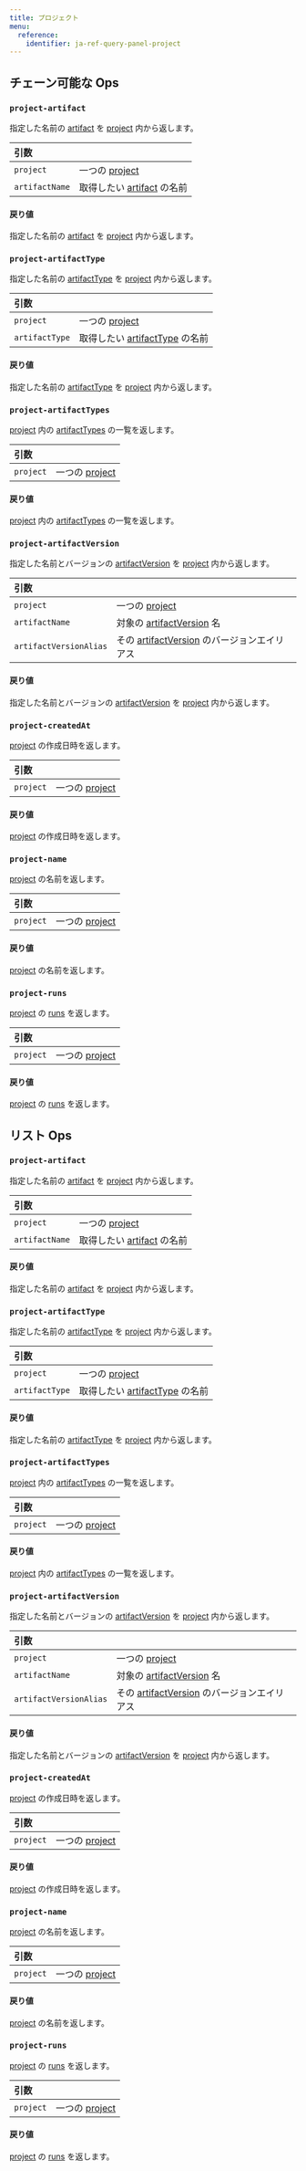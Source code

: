```yaml
---
title: プロジェクト
menu:
  reference:
    identifier: ja-ref-query-panel-project
---
```


## チェーン可能な Ops
<h3 id="project-artifact"><code>project-artifact</code></h3>

指定した名前の [artifact](artifact.md) を [project](project.md) 内から返します。

| 引数 |  |
| :--- | :--- |
| `project` | 一つの [project](project.md) |
| `artifactName` | 取得したい [artifact](artifact.md) の名前 |

#### 戻り値
指定した名前の [artifact](artifact.md) を [project](project.md) 内から返します。

<h3 id="project-artifactType"><code>project-artifactType</code></h3>

指定した名前の [artifactType](artifact-type.md) を [project](project.md) 内から返します。

| 引数 |  |
| :--- | :--- |
| `project` | 一つの [project](project.md) |
| `artifactType` | 取得したい [artifactType](artifact-type.md) の名前 |

#### 戻り値
指定した名前の [artifactType](artifact-type.md) を [project](project.md) 内から返します。

<h3 id="project-artifactTypes"><code>project-artifactTypes</code></h3>

[project](project.md) 内の [artifactTypes](artifact-type.md) の一覧を返します。

| 引数 |  |
| :--- | :--- |
| `project` | 一つの [project](project.md) |

#### 戻り値
[project](project.md) 内の [artifactTypes](artifact-type.md) の一覧を返します。

<h3 id="project-artifactVersion"><code>project-artifactVersion</code></h3>

指定した名前とバージョンの [artifactVersion](artifact-version.md) を [project](project.md) 内から返します。

| 引数 |  |
| :--- | :--- |
| `project` | 一つの [project](project.md) |
| `artifactName` | 対象の [artifactVersion](artifact-version.md) 名 |
| `artifactVersionAlias` | その [artifactVersion](artifact-version.md) のバージョンエイリアス |

#### 戻り値
指定した名前とバージョンの [artifactVersion](artifact-version.md) を [project](project.md) 内から返します。

<h3 id="project-createdAt"><code>project-createdAt</code></h3>

[project](project.md) の作成日時を返します。

| 引数 |  |
| :--- | :--- |
| `project` | 一つの [project](project.md) |

#### 戻り値
[project](project.md) の作成日時を返します。

<h3 id="project-name"><code>project-name</code></h3>

[project](project.md) の名前を返します。

| 引数 |  |
| :--- | :--- |
| `project` | 一つの [project](project.md) |

#### 戻り値
[project](project.md) の名前を返します。

<h3 id="project-runs"><code>project-runs</code></h3>

[project](project.md) の [runs](run.md) を返します。

| 引数 |  |
| :--- | :--- |
| `project` | 一つの [project](project.md) |

#### 戻り値
[project](project.md) の [runs](run.md) を返します。


## リスト Ops
<h3 id="project-artifact"><code>project-artifact</code></h3>

指定した名前の [artifact](artifact.md) を [project](project.md) 内から返します。

| 引数 |  |
| :--- | :--- |
| `project` | 一つの [project](project.md) |
| `artifactName` | 取得したい [artifact](artifact.md) の名前 |

#### 戻り値
指定した名前の [artifact](artifact.md) を [project](project.md) 内から返します。

<h3 id="project-artifactType"><code>project-artifactType</code></h3>

指定した名前の [artifactType](artifact-type.md) を [project](project.md) 内から返します。

| 引数 |  |
| :--- | :--- |
| `project` | 一つの [project](project.md) |
| `artifactType` | 取得したい [artifactType](artifact-type.md) の名前 |

#### 戻り値
指定した名前の [artifactType](artifact-type.md) を [project](project.md) 内から返します。

<h3 id="project-artifactTypes"><code>project-artifactTypes</code></h3>

[project](project.md) 内の [artifactTypes](artifact-type.md) の一覧を返します。

| 引数 |  |
| :--- | :--- |
| `project` | 一つの [project](project.md) |

#### 戻り値
[project](project.md) 内の [artifactTypes](artifact-type.md) の一覧を返します。

<h3 id="project-artifactVersion"><code>project-artifactVersion</code></h3>

指定した名前とバージョンの [artifactVersion](artifact-version.md) を [project](project.md) 内から返します。

| 引数 |  |
| :--- | :--- |
| `project` | 一つの [project](project.md) |
| `artifactName` | 対象の [artifactVersion](artifact-version.md) 名 |
| `artifactVersionAlias` | その [artifactVersion](artifact-version.md) のバージョンエイリアス |

#### 戻り値
指定した名前とバージョンの [artifactVersion](artifact-version.md) を [project](project.md) 内から返します。

<h3 id="project-createdAt"><code>project-createdAt</code></h3>

[project](project.md) の作成日時を返します。

| 引数 |  |
| :--- | :--- |
| `project` | 一つの [project](project.md) |

#### 戻り値
[project](project.md) の作成日時を返します。

<h3 id="project-name"><code>project-name</code></h3>

[project](project.md) の名前を返します。

| 引数 |  |
| :--- | :--- |
| `project` | 一つの [project](project.md) |

#### 戻り値
[project](project.md) の名前を返します。

<h3 id="project-runs"><code>project-runs</code></h3>

[project](project.md) の [runs](run.md) を返します。

| 引数 |  |
| :--- | :--- |
| `project` | 一つの [project](project.md) |

#### 戻り値
[project](project.md) の [runs](run.md) を返します。